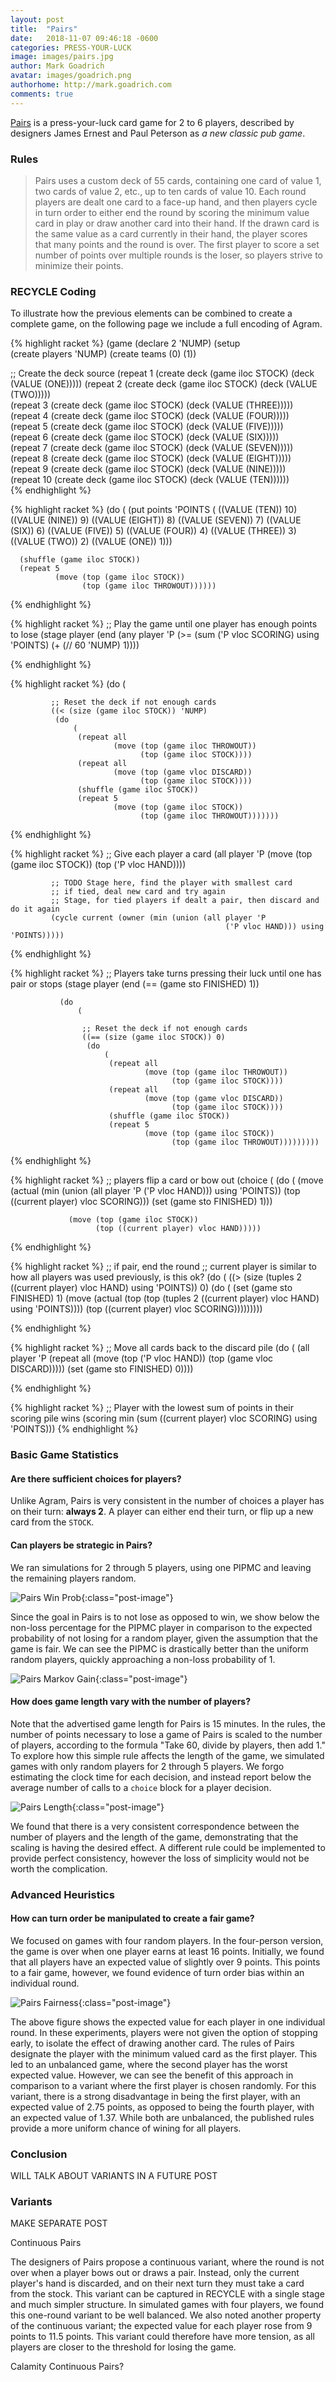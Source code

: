 ```yaml
---
layout: post
title:  "Pairs"
date:   2018-11-07 09:46:18 -0600
categories: PRESS-YOUR-LUCK
image: images/pairs.jpg
author: Mark Goadrich
avatar: images/goadrich.png
authorhome: http://mark.goadrich.com
comments: true
---
```


[Pairs](https://boardgamegeek.com/boardgame/152237/pairs) is a press-your-luck card game 
for 2 to 6 players, described by designers 
James Ernest and Paul Peterson as *a new classic pub game*.

### Rules

>Pairs uses a custom deck of 55 cards, containing one card of value 1, two cards of 
value 2, etc., up to ten cards of value 10. Each round players are dealt one card to a 
face-up hand, and then players cycle in turn order to either end the round by scoring 
the minimum value card in play or draw another card into their hand. If the drawn card 
is the same value as a card currently in their hand, the player scores that many points 
and the round is over. The first player to score a set number of points over multiple 
rounds is the loser, so players strive to minimize their points.

### RECYCLE Coding

To illustrate how the previous elements can be combined to create a complete game, 
on the following page we include a full encoding of Agram.

{% highlight racket %}
(game
 (declare 2 'NUMP)
 (setup  
  (create players 'NUMP)
  (create teams (0) (1))
  
  ;; Create the deck source
  (repeat 1 (create deck (game iloc STOCK) (deck (VALUE (ONE))))) 
  (repeat 2 (create deck (game iloc STOCK) (deck (VALUE (TWO)))))        
  (repeat 3 (create deck (game iloc STOCK) (deck (VALUE (THREE)))))         
  (repeat 4 (create deck (game iloc STOCK) (deck (VALUE (FOUR)))))       
  (repeat 5 (create deck (game iloc STOCK) (deck (VALUE (FIVE)))))        
  (repeat 6 (create deck (game iloc STOCK) (deck (VALUE (SIX)))))       
  (repeat 7 (create deck (game iloc STOCK) (deck (VALUE (SEVEN)))))         
  (repeat 8 (create deck (game iloc STOCK) (deck (VALUE (EIGHT)))))         
  (repeat 9 (create deck (game iloc STOCK) (deck (VALUE (NINE)))))       
  (repeat 10 (create deck (game iloc STOCK) (deck (VALUE (TEN))))))        
{% endhighlight %}
 
{% highlight racket %}
 (do 
     (
      (put points 'POINTS 
           (
            ((VALUE (TEN)) 10)
            ((VALUE (NINE)) 9)
            ((VALUE (EIGHT)) 8)
            ((VALUE (SEVEN)) 7)
            ((VALUE (SIX)) 6)
            ((VALUE (FIVE)) 5)
            ((VALUE (FOUR)) 4)
            ((VALUE (THREE)) 3)
            ((VALUE (TWO)) 2)
            ((VALUE (ONE)) 1)))
      
      (shuffle (game iloc STOCK))
      (repeat 5 
              (move (top (game iloc STOCK))
                    (top (game iloc THROWOUT)))))) 
{% endhighlight %}
 
{% highlight racket %}
 ;; Play the game until one player has enough points to lose
 (stage player
        (end 
         (any player 'P 
              (>= (sum ('P vloc SCORING) using 'POINTS) (+ (// 60 'NUMP) 1))))
        
{% endhighlight %}
 
{% highlight racket %}
        (do 
            (
             
             ;; Reset the deck if not enough cards
             ((< (size (game iloc STOCK)) 'NUMP)
              (do 
                  (
                   (repeat all
                           (move (top (game iloc THROWOUT))
                                 (top (game iloc STOCK))))
                   (repeat all
                           (move (top (game vloc DISCARD))
                                 (top (game iloc STOCK))))
                   (shuffle (game iloc STOCK))
                   (repeat 5 
                           (move (top (game iloc STOCK))
                                 (top (game iloc THROWOUT)))))))
{% endhighlight %}
 
{% highlight racket %}
             ;; Give each player a card
             (all player 'P 
                  (move (top (game iloc STOCK))
                        (top ('P vloc HAND))))
             
             ;; TODO Stage here, find the player with smallest card
             ;; if tied, deal new card and try again
             ;; Stage, for tied players if dealt a pair, then discard and do it again
             (cycle current (owner (min (union (all player 'P 
                                                    ('P vloc HAND))) using 'POINTS)))))
{% endhighlight %}
 
{% highlight racket %}
        ;; Players take turns pressing their luck until one has pair or stops
        (stage player
               (end 
                (== (game sto FINISHED) 1))
               
               (do   
                   (
                    
                    ;; Reset the deck if not enough cards
                    ((== (size (game iloc STOCK)) 0)
                     (do 
                         (
                          (repeat all
                                  (move (top (game iloc THROWOUT))
                                        (top (game iloc STOCK))))
                          (repeat all
                                  (move (top (game vloc DISCARD))
                                        (top (game iloc STOCK))))
                          (shuffle (game iloc STOCK))
                          (repeat 5 
                                  (move (top (game iloc STOCK))
                                        (top (game iloc THROWOUT)))))))))
{% endhighlight %}
 
{% highlight racket %}
               ;; players flip a card or bow out
               (choice 
                (
                 (do 
                     (
                      (move (actual (min (union (all player 'P ('P vloc HAND))) using 'POINTS))
                            (top ((current player) vloc SCORING)))
                      (set (game sto FINISHED) 1)))
                 
                 (move (top (game iloc STOCK))
                       (top ((current player) vloc HAND)))))
               
{% endhighlight %}
 
{% highlight racket %}
               ;; if pair, end the round
               ;; current player is similar to how all players was used previously, is this ok?
               (do 
                   (
                    ((> (size (tuples 2 ((current player) vloc HAND) using 'POINTS)) 0)
                     (do 
                         (
                          (set (game sto FINISHED) 1)
                          (move (actual (top (top (tuples 2 ((current player) vloc HAND) using 'POINTS))))
                                (top ((current player) vloc SCORING)))))))))
        
{% endhighlight %}
 
{% highlight racket %}
        ;; Move all cards back to the discard pile
        (do 
            (
             (all player 'P
                  (repeat all
                          (move (top ('P vloc HAND))
                                (top (game vloc DISCARD)))))
             (set (game sto FINISHED) 0))))
 
{% endhighlight %}
 
{% highlight racket %}
 ;; Player with the lowest sum of points in their scoring pile wins
 (scoring min (sum ((current player) vloc SCORING) using 'POINTS)))
{% endhighlight %}


### Basic Game Statistics

#### Are there sufficient choices for players?

Unlike Agram, Pairs is very consistent in the number of choices a player has on their turn: **always 2**.
A player can either end their turn, or flip up a new card from the `STOCK`.

#### Can players be strategic in Pairs?  

We ran simulations for 2 through 5 players, using one PIPMC and leaving the remaining 
players random. 

![Pairs Win Prob]({{site.url}}{{site.baseurl}}/images/pairs/winprob.png){:class="post-image"}

Since the goal in Pairs is to not lose as opposed to win, we show below 
the non-loss percentage for the PIPMC player in 
comparison to the expected probability of not losing for a random player, given 
the assumption that the game is fair. We can see the PIPMC is drastically better 
than the uniform random players, quickly approaching a non-loss probability of 1.

![Pairs Markov Gain]({{site.url}}{{site.baseurl}}/images/pairs/PairsMarkovGain.png){:class="post-image"}

#### How does game length vary with the number of players?

Note that the advertised game length for Pairs 
is 15 minutes. In the rules, the number of points necessary to lose a game of Pairs is 
scaled to the number of players, according to the formula "Take 60, divide by players, then add 1." 
To explore how this simple rule affects the length of the game, we simulated games with 
only random players for 2 through 5 players. We forgo estimating the clock time for each 
decision, and instead report below the average number of calls 
to a `choice` block for a player decision. 

![Pairs Length]({{site.url}}{{site.baseurl}}/images/pairs/PairsGameLength.png){:class="post-image"}
  
We found that there is a very consistent 
correspondence between the number of players and the length of the game, demonstrating 
that the scaling is having the desired effect. A different rule could be implemented 
to provide perfect consistency, however the loss of simplicity would not be worth 
the complication.

### Advanced Heuristics

#### How can turn order be manipulated to create a fair game?

We focused on games with four random players. In the four-person version, the game is 
over when one player earns at least 16 points. Initially, we found that all players 
have an expected value of slightly over 9 points. This points to a fair game, however, 
we found evidence of turn order bias within an individual round.

![Pairs Fairness]({{site.url}}{{site.baseurl}}/images/pairs/PairsFairness2.png){:class="post-image"}

The above figure shows the expected value for each player in one individual 
round. In these experiments, players were not given the option of stopping early, 
to isolate the effect of drawing another card. The rules of Pairs designate the player 
with the minimum valued card as the first player. This led to an unbalanced game, 
where the second player has the worst expected value. However, we can see the benefit 
of this approach in comparison to a variant where the first player is chosen randomly. 
For this variant, there is a strong disadvantage in being the first player, with an 
expected value of 2.75 points, as opposed to being the fourth player, with an expected 
value of 1.37. While both are unbalanced, the published rules provide a more uniform 
chance of wining for all players.

### Conclusion

WILL TALK ABOUT VARIANTS IN A FUTURE POST

### Variants

MAKE SEPARATE POST

Continuous Pairs

The designers of Pairs propose a continuous variant, where the round is not over when a 
player bows out or draws a pair. Instead, only the current player's hand is discarded, 
and on their next turn they must take a card
from the stock. This variant can be captured in RECYCLE with a single stage and much 
simpler structure. In simulated games with four players, we found this one-round 
variant to be well balanced. We also noted another property of the continuous variant; 
the expected value for each player rose from 9 points to 11.5 points. 
This variant could therefore have more tension, as all players are closer to the 
threshold for losing the game.

Calamity Continuous Pairs?